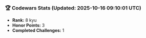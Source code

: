 ### 🏆 Codewars Stats (Updated: 2025-10-16 09:10:01 UTC)

- **Rank:** 8 kyu
- **Honor Points:** 3
- **Completed Challenges:** 1
